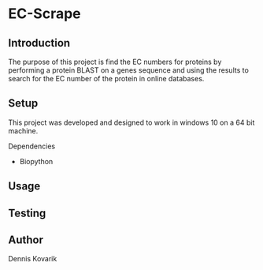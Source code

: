 # EC-Scrape

## Introduction
The purpose of this project is find the EC numbers for proteins by performing a protein BLAST on a genes sequence and using the results to search for the EC number of the protein in online databases.

## Setup
This project was developed and designed to work in windows 10 on a 64 bit machine.

Dependencies
* Biopython

## Usage

## Testing

## Author
Dennis Kovarik
